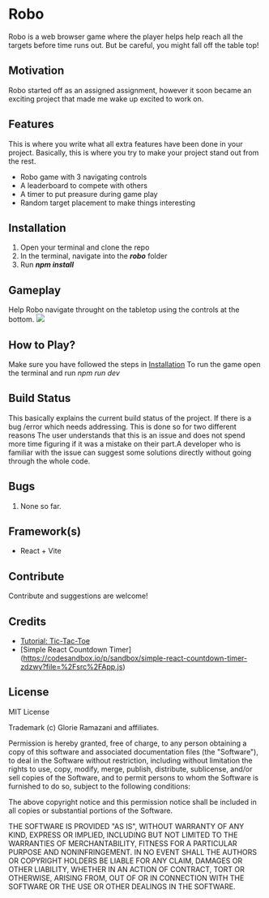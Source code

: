 # Robo
Robo is a web browser game where the player helps help reach all the targets before time runs out. But be careful, you might fall off the table top!

## Motivation
Robo started off as an assigned assignment, however it soon became an exciting project that made me wake up excited to work on.

## Features
This is where you write what all extra features have been done in your project. Basically, this is where you try to make your project stand out from the rest.
- Robo game with 3 navigating controls
- A leaderboard to compete with others
- A timer to put preasure during game play
- Random target placement to make things interesting

## Installation
1. Open your terminal and clone the repo
2. In the terminal, navigate into the ***robo*** folder
3. Run ***npm install***

## Gameplay
Help Robo navigate throught on the tabletop using the controls at the bottom.
![]([https://github.com/Your_Repository_Name/Your_GIF_Name.gif](https://github.com/glorie-git/robo/blob/main/resources/ROBOGAMEPLACE-ezgif.com-video-to-gif-converter.gif))

## How to Play?
Make sure you have followed the steps in [Installation](#installation)
To run the game open the terminal and run *npm run dev*

## Build Status
This basically explains the current build status of the project. If there is a bug /error which needs addressing. This is done so for two different reasons The user understands that this is an issue and does not spend more time figuring if it was a mistake on their part.A developer who is familiar with the issue can suggest some solutions directly without going through the whole code.

## Bugs
1. None so far.

## Framework(s)
- React + Vite

## Contribute
Contribute and suggestions are welcome!

## Credits
- [Tutorial: Tic-Tac-Toe](https://react.dev/learn/tutorial-tic-tac-toe)
- [Simple React Countdown Timer] (https://codesandbox.io/p/sandbox/simple-react-countdown-timer-zdzwy?file=%2Fsrc%2FApp.js)

## License
MIT License

Trademark (c) Glorie Ramazani and affiliates.

Permission is hereby granted, free of charge, to any person obtaining a copy
of this software and associated documentation files (the "Software"), to deal
in the Software without restriction, including without limitation the rights
to use, copy, modify, merge, publish, distribute, sublicense, and/or sell
copies of the Software, and to permit persons to whom the Software is
furnished to do so, subject to the following conditions:

The above copyright notice and this permission notice shall be included in all
copies or substantial portions of the Software.

THE SOFTWARE IS PROVIDED "AS IS", WITHOUT WARRANTY OF ANY KIND, EXPRESS OR
IMPLIED, INCLUDING BUT NOT LIMITED TO THE WARRANTIES OF MERCHANTABILITY,
FITNESS FOR A PARTICULAR PURPOSE AND NONINFRINGEMENT. IN NO EVENT SHALL THE
AUTHORS OR COPYRIGHT HOLDERS BE LIABLE FOR ANY CLAIM, DAMAGES OR OTHER
LIABILITY, WHETHER IN AN ACTION OF CONTRACT, TORT OR OTHERWISE, ARISING FROM,
OUT OF OR IN CONNECTION WITH THE SOFTWARE OR THE USE OR OTHER DEALINGS IN THE
SOFTWARE.
